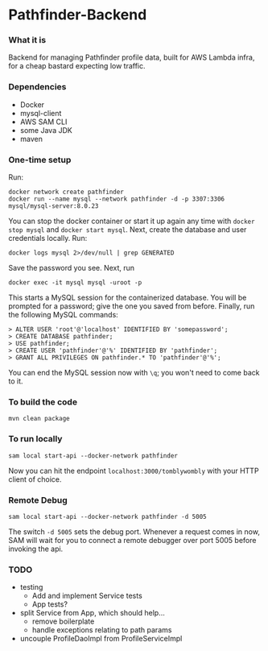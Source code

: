 # Pathfinder-Backend

### What it is
Backend for managing Pathfinder profile data, built for AWS Lambda infra, for a cheap bastard expecting low traffic.

### Dependencies
* Docker
* mysql-client
* AWS SAM CLI
* some Java JDK
* maven

### One-time setup
Run:

    docker network create pathfinder
    docker run --name mysql --network pathfinder -d -p 3307:3306 mysql/mysql-server:8.0.23
   
You can stop the docker container or start it up again any time with `docker stop mysql` and `docker start mysql`.
Next, create the database and user credentials locally. Run:

    docker logs mysql 2>/dev/null | grep GENERATED
    
Save the password you see. Next, run

    docker exec -it mysql mysql -uroot -p
    
This starts a MySQL session for the containerized database. You will be prompted for a password; give the one you saved from before.
Finally, run the following MySQL commands:

    > ALTER USER 'root'@'localhost' IDENTIFIED BY 'somepassword';
    > CREATE DATABASE pathfinder;
    > USE pathfinder;
    > CREATE USER 'pathfinder'@'%' IDENTIFIED BY 'pathfinder';
    > GRANT ALL PRIVILEGES ON pathfinder.* TO 'pathfinder'@'%';

You can end the MySQL session now with `\q`; you won't need to come back to it.

### To build the code
    mvn clean package

### To run locally
    sam local start-api --docker-network pathfinder

Now you can hit the endpoint `localhost:3000/tomblywombly` with your HTTP client of choice.

### Remote Debug
    sam local start-api --docker-network pathfinder -d 5005
    
The switch `-d 5005` sets the debug port. Whenever a request comes in now, SAM will wait for you to connect a remote debugger over port 5005 before invoking the api.


### TODO
* testing
    * Add and implement Service tests
    * App tests?
* split Service from App, which should help...
    * remove boilerplate
    * handle exceptions relating to path params
* uncouple ProfileDaoImpl from ProfileServiceImpl 